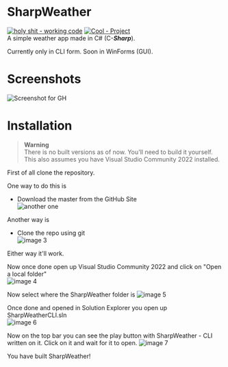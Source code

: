 # SharpWeather
[![holy shit - working code](https://img.shields.io/badge/holy_shit-working_code-2ea44f?style=for-the-badge)](https://github.com/n1d3v/SharpWeather)
[![Cool - Project](https://img.shields.io/badge/Cool-Project-2ea44f?style=for-the-badge)](https://github.com/n1d3v/SharpWeather) <br>
A simple weather app made in C# (C-***Sharp***).

Currently only in CLI form. Soon in WinForms (GUI).
# Screenshots
![Screenshot for GH](https://github.com/n1d3v/SharpWeather/assets/135556230/6289dcaa-b22f-4810-9256-3790c1868bf2)
# Installation
> **Warning** <br>
There is no built versions as of now. You'll need to build it yourself. <br>
This also assumes you have Visual Studio Community 2022 installed.

First of all clone the repository.

One way to do this is 
- Download the master from the GitHub Site <br>
![another one](https://github.com/n1d3v/SharpWeather/assets/135556230/245fd42e-ecd6-4d01-954d-d3d0872754a6)

Another way is
- Clone the repo using git <br>
![image 3](https://github.com/n1d3v/SharpWeather/assets/135556230/eff5d406-3f36-46b0-95e9-78f51db5b0d8)

Either way it'll work.

Now once done open up Visual Studio Community 2022 and click on "Open a local folder" <br>
![image 4](https://github.com/n1d3v/SharpWeather/assets/135556230/38c1cc7e-d408-47aa-8628-68372d0983e4)

Now select where the SharpWeather folder is
![image 5](https://github.com/n1d3v/SharpWeather/assets/135556230/f40c1621-6b23-412f-9e46-5d24baa97e12)

Once done and opened in Solution Explorer you open up SharpWeatherCLI.sln <br>
![image 6](https://github.com/n1d3v/SharpWeather/assets/135556230/abefdb1e-6f59-40de-847f-ecb8d2a0d7ed)

Now on the top bar you can see the play button with SharpWeather - CLI written on it. Click on it and wait for it to open.
![image 7](https://github.com/n1d3v/SharpWeather/assets/135556230/8509f21c-a86f-4a0b-89e5-d4b3da4483ea)

You have built SharpWeather!


